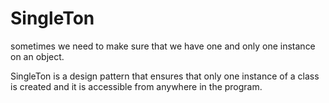 # SingleTon

sometimes we need to make sure that we have one and only one instance on an object.

SingleTon is a design pattern that ensures that only one instance of a class is created and it is accessible from anywhere in the program.